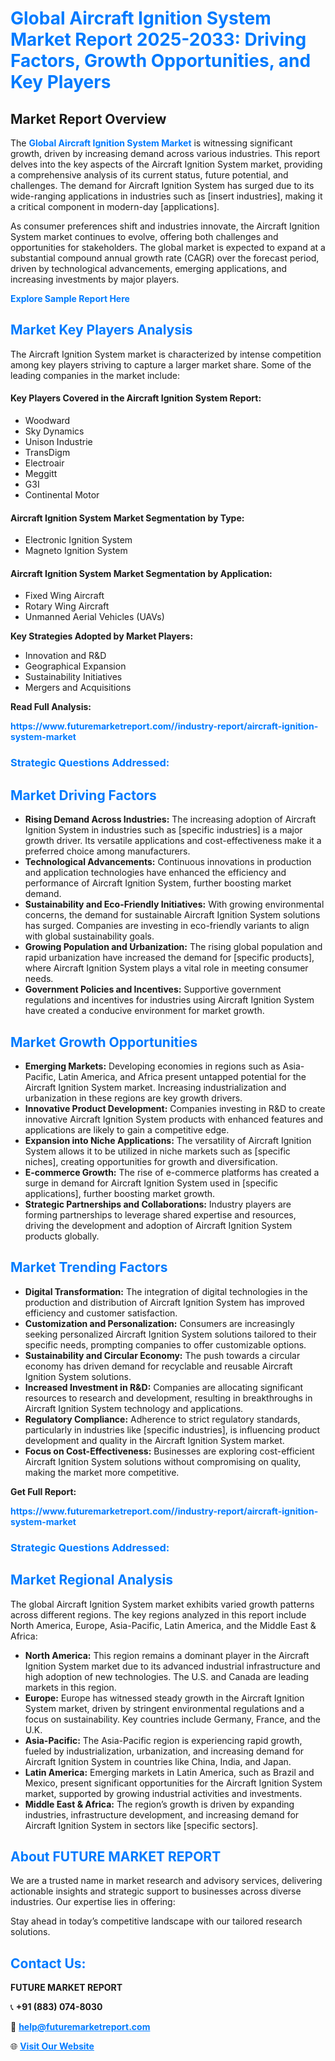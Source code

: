 <h1 style="color: #007BFF;">Global Aircraft Ignition System Market Report 2025-2033: Driving Factors, Growth Opportunities, and Key Players</h1>

<section id="overview">
<h2>Market Report Overview</h2>
<p>The <a href="https://www.futuremarketreport.com//industry-report/aircraft-ignition-system-market" style="color: #007BFF; text-decoration: none;"><strong>Global Aircraft Ignition System Market</strong></a> is witnessing significant growth, driven by increasing demand across various industries. This report delves into the key aspects of the Aircraft Ignition System market, providing a comprehensive analysis of its current status, future potential, and challenges. The demand for Aircraft Ignition System has surged due to its wide-ranging applications in industries such as [insert industries], making it a critical component in modern-day [applications].</p>
<p>As consumer preferences shift and industries innovate, the Aircraft Ignition System market continues to evolve, offering both challenges and opportunities for stakeholders. The global market is expected to expand at a substantial compound annual growth rate (CAGR) over the forecast period, driven by technological advancements, emerging applications, and increasing investments by major players.</p>
</section>

<section id="overview">
<p><a href="https://www.futuremarketreport.com//request-sample/reportId=76446" style="color: #007BFF; text-decoration: none;"><strong>Explore Sample Report Here</strong></a></p>
</section>

<section id="key-players">
<h2 style="color: #007BFF;">Market Key Players Analysis</h2>
<p>The Aircraft Ignition System market is characterized by intense competition among key players striving to capture a larger market share. Some of the leading companies in the market include:</p>
<h4>Key Players Covered in the Aircraft Ignition System Report:</h4>
<ul><li>Woodward</li><li>Sky Dynamics</li><li>Unison Industrie</li><li>TransDigm</li><li>Electroair</li><li>Meggitt</li><li>G3I</li><li>Continental Motor</li></ul>
<h4>Aircraft Ignition System Market Segmentation by Type:</h4>
<ul><li>Electronic Ignition System</li><li>Magneto Ignition System</li></ul>

<h4>Aircraft Ignition System Market Segmentation by Application:</h4>
<ul><li>Fixed Wing Aircraft</li><li>Rotary Wing Aircraft</li><li>Unmanned Aerial Vehicles (UAVs)</li></ul>
<p><strong>Key Strategies Adopted by Market Players:</strong></p>
<ul>
<li>Innovation and R&D</li>
<li>Geographical Expansion</li>
<li>Sustainability Initiatives</li>
<li>Mergers and Acquisitions</li>
</ul>
</section>

<section>
<p><strong>Read Full Analysis: </strong></p><a href="https://www.futuremarketreport.com//industry-report/aircraft-ignition-system-market" style="color: #007BFF; text-decoration: none;"><strong>https://www.futuremarketreport.com//industry-report/aircraft-ignition-system-market</strong></a>
<h3 style="color: #007BFF;">Strategic Questions Addressed:</h3>
</section>

<section id="driving-factors">
<h2 style="color: #007BFF;">Market Driving Factors</h2>
<ul>
<li><strong>Rising Demand Across Industries:</strong> The increasing adoption of Aircraft Ignition System in industries such as [specific industries] is a major growth driver. Its versatile applications and cost-effectiveness make it a preferred choice among manufacturers.</li>
<li><strong>Technological Advancements:</strong> Continuous innovations in production and application technologies have enhanced the efficiency and performance of Aircraft Ignition System, further boosting market demand.</li>
<li><strong>Sustainability and Eco-Friendly Initiatives:</strong> With growing environmental concerns, the demand for sustainable Aircraft Ignition System solutions has surged. Companies are investing in eco-friendly variants to align with global sustainability goals.</li>
<li><strong>Growing Population and Urbanization:</strong> The rising global population and rapid urbanization have increased the demand for [specific products], where Aircraft Ignition System plays a vital role in meeting consumer needs.</li>
<li><strong>Government Policies and Incentives:</strong> Supportive government regulations and incentives for industries using Aircraft Ignition System have created a conducive environment for market growth.</li>
</ul>
</section>

<section id="growth-opportunities">
<h2 style="color: #007BFF;">Market Growth Opportunities</h2>
<ul>
<li><strong>Emerging Markets:</strong> Developing economies in regions such as Asia-Pacific, Latin America, and Africa present untapped potential for the Aircraft Ignition System market. Increasing industrialization and urbanization in these regions are key growth drivers.</li>
<li><strong>Innovative Product Development:</strong> Companies investing in R&D to create innovative Aircraft Ignition System products with enhanced features and applications are likely to gain a competitive edge.</li>
<li><strong>Expansion into Niche Applications:</strong> The versatility of Aircraft Ignition System allows it to be utilized in niche markets such as [specific niches], creating opportunities for growth and diversification.</li>
<li><strong>E-commerce Growth:</strong> The rise of e-commerce platforms has created a surge in demand for Aircraft Ignition System used in [specific applications], further boosting market growth.</li>
<li><strong>Strategic Partnerships and Collaborations:</strong> Industry players are forming partnerships to leverage shared expertise and resources, driving the development and adoption of Aircraft Ignition System products globally.</li>
</ul>
</section>

<section id="trending-factors">
<h2 style="color: #007BFF;">Market Trending Factors</h2>
<ul>
<li><strong>Digital Transformation:</strong> The integration of digital technologies in the production and distribution of Aircraft Ignition System has improved efficiency and customer satisfaction.</li>
<li><strong>Customization and Personalization:</strong> Consumers are increasingly seeking personalized Aircraft Ignition System solutions tailored to their specific needs, prompting companies to offer customizable options.</li>
<li><strong>Sustainability and Circular Economy:</strong> The push towards a circular economy has driven demand for recyclable and reusable Aircraft Ignition System solutions.</li>
<li><strong>Increased Investment in R&D:</strong> Companies are allocating significant resources to research and development, resulting in breakthroughs in Aircraft Ignition System technology and applications.</li>
<li><strong>Regulatory Compliance:</strong> Adherence to strict regulatory standards, particularly in industries like [specific industries], is influencing product development and quality in the Aircraft Ignition System market.</li>
<li><strong>Focus on Cost-Effectiveness:</strong> Businesses are exploring cost-efficient Aircraft Ignition System solutions without compromising on quality, making the market more competitive.</li>
</ul>
</section>

<section>
<p><strong>Get Full Report: </strong></p><a href="https://www.futuremarketreport.com//industry-report/aircraft-ignition-system-market" style="color: #007BFF; text-decoration: none;"><strong>https://www.futuremarketreport.com//industry-report/aircraft-ignition-system-market</strong></a>
<h3 style="color: #007BFF;">Strategic Questions Addressed:</h3>
</section>


<section id="regional-analysis">
<h2 style="color: #007BFF;">Market Regional Analysis</h2>
<p>The global Aircraft Ignition System market exhibits varied growth patterns across different regions. The key regions analyzed in this report include North America, Europe, Asia-Pacific, Latin America, and the Middle East & Africa:</p>
<ul>
<li><strong>North America:</strong> This region remains a dominant player in the Aircraft Ignition System market due to its advanced industrial infrastructure and high adoption of new technologies. The U.S. and Canada are leading markets in this region.</li>
<li><strong>Europe:</strong> Europe has witnessed steady growth in the Aircraft Ignition System market, driven by stringent environmental regulations and a focus on sustainability. Key countries include Germany, France, and the U.K.</li>
<li><strong>Asia-Pacific:</strong> The Asia-Pacific region is experiencing rapid growth, fueled by industrialization, urbanization, and increasing demand for Aircraft Ignition System in countries like China, India, and Japan.</li>
<li><strong>Latin America:</strong> Emerging markets in Latin America, such as Brazil and Mexico, present significant opportunities for the Aircraft Ignition System market, supported by growing industrial activities and investments.</li>
<li><strong>Middle East & Africa:</strong> The region’s growth is driven by expanding industries, infrastructure development, and increasing demand for Aircraft Ignition System in sectors like [specific sectors].</li>
</ul>
</section>

<footer>
<h2 style="color: #007BFF;">About FUTURE MARKET REPORT</h2>
<p>We are a trusted name in market research and advisory services, delivering actionable insights and strategic support to businesses across diverse industries. Our expertise lies in offering:</p>

<p>Stay ahead in today’s competitive landscape with our tailored research solutions.</p>

<h2 style="color: #007BFF;">Contact Us:</h2>
<p><strong>FUTURE MARKET REPORT</strong></p>
<p>📞 <strong>+91 (883) 074-8030</strong></p>
<p>📧 <strong><a href="mailto:help@futuremarketreport.com" style="color: #007BFF;">help@futuremarketreport.com</a></strong></p>
<p>🌐 <strong><a href="https://www.futuremarketreport.com/" style="color: #007BFF;">Visit Our Website</a></strong></p>
</footer>